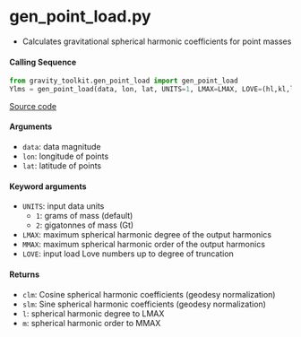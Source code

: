 gen_point_load.py
=================

- Calculates gravitational spherical harmonic coefficients for point masses

#### Calling Sequence
```python
from gravity_toolkit.gen_point_load import gen_point_load
Ylms = gen_point_load(data, lon, lat, UNITS=1, LMAX=LMAX, LOVE=(hl,kl,ll))
```
[Source code](https://github.com/tsutterley/read-GRACE-harmonics/blob/main/gravity_toolkit/gen_point_load.py)

#### Arguments
- `data`: data magnitude
- `lon`: longitude of points
- `lat`: latitude of points

#### Keyword arguments
- `UNITS`: input data units
   * `1`: grams of mass (default)
   * `2`: gigatonnes of mass (Gt)
- `LMAX`:  maximum spherical harmonic degree of the output harmonics
- `MMAX`: maximum spherical harmonic order of the output harmonics
- `LOVE`: input load Love numbers up to degree of truncation

#### Returns
- `clm`: Cosine spherical harmonic coefficients (geodesy normalization)
- `slm`: Sine spherical harmonic coefficients (geodesy normalization)
- `l`: spherical harmonic degree to LMAX
- `m`: spherical harmonic order to MMAX
